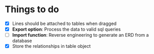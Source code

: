 # Things to do
- [X] Lines should be attached to tables when dragged
- [X] **Export option**: Process the data to valid sql queries
- [ ] **Import function**: Reverse engineering to generate an ERD from a database
- [X]  Store the relationships in table object